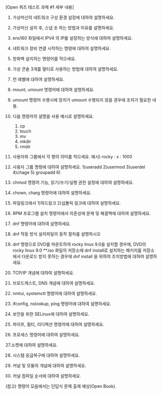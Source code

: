 [Open 퀴즈 테스트 과제 #1 세부 내용]

1. 가상머신의 네트워크 구성 환경 설정에 대하여 설명하세요. 

2. 가상머신 설치 후, 스냅 숏 하는 방법과 이유를 설명하세요. 

3. ens160 화일에서 IPV4 의 IP를 설정하는 방식에 대하여 설명하세요.

4. 네트워크 장비 연결 시작하는 명령에 대하여 설명하세요.

5. 방화벽 설치하는 명령어를 적으세요.

6. 가상 콘솔 3개를 멀티로 사용하는 방법에 대하여 설명하세요. 

7. 런 레벨에 대하여 설명하세요. 

8. mount, umount 명령어에 대하여 설명하세요. 

9. umount 명령어 수행시에 장치가 umount 수행되지 않을 경우에 조치가 필요한 내용.

10. 다음 명령어의 설명을 사용 예시로 설명하세요. 
    1. cp
    2. touch  
    3. mv 
    4. mkdir 
    5. rmdir

11. 사용자와 그룹에서 각 행의 의미를 적으세요. 
    예시)  rocky : x : 1000

12. 사용자 그룹 명령에 대하여 설명하세요. 
 1)useradd 2)usermod 3)userdel 4)chage 5) groupadd 6)

13. chmod 명령어 기능, 읽기/쓰기/실행 권한 설정에 대하여 설명하세요. 

14. chown, charg 명령어에 대하여 설명하세요. 

15. 파일링크에서 1)하드링크 2)심볼릭 링크에 대하여 설명하세요.

16. RPM 프로그램 설치 명령어에서 의존성에 문제 및 해결책에 대하여 설명하세요. 

17. dnf 명령어에 대하여 설명하세요. 

18. dnf 작동 방식 설치파일의 동작 절차를 설명하시오

19. dnf 명령으로 DVD를 마운트하여 rocky linux 9.0을 설치할 경우에,
  DVD의 rocky linux 9.0 **.iso 화일의 저장소에 dnf install로 설치하는 패키지를 저장소에서 다운로드 받지 못하는 경우에 dnf install 을 위하여 조치방법에 대하여 설명하세요. 

20. TCP/IP 개념에 대하여 설명하세요. 

21. 브로드캐스트,  DNS 개념에 대하여 설명하세요. 

22. nmtui, systemctl 명령어에 대하여 설명하세요.

23. ifconfig, nslookup, ping 명령어에 대하여 설명하세요. 

24. 보안을 위한 SELinux에 대하여 설명하세요. 

25. 파이프, 필터, 리디렉션 명령어에 대하여 설명하세요. 

26. 프로세스 명령어에 대하여 설명하세요. 

27.소켓에 대하여 설명하세요. 

28. 시스템 응급복구에 대하여 설명하세요. 

29. 커널 및 모듈의 개념에 대하여 설명하세요. 

30. 커널 컴파일 순서에 대하여 설명하세요. 

(참고) 명령어 모음에서는 단답식 문제 출제 예상(Open Book).
